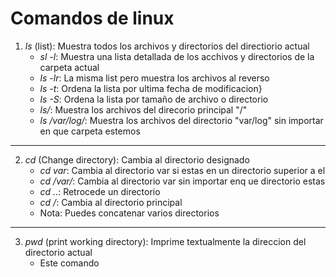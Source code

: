 <!-- Titulo -->

# Comandos de linux


1. *ls* (list): Muestra todos los archivos y directorios del directiorio actual
    * *sl -l*: Muestra una lista detallada de los acchivos y directorios de la carpeta actual
    * *ls -lr*: La misma list pero muestra los archivos al reverso
    * *ls -t*: Ordena la lista por ultima fecha de modificacion}
    * *ls -S*: Ordena la lista por tamaño de archivo o directorio
    * *ls/*: Muestra los archivos del direcorio principal "/"
    * *ls /var/log/*: Muestra los archivos del directorio "var/log" sin importar en que carpeta estemos
---
2. *cd* (Change directory): Cambia al directorio designado
    * *cd var*: Cambia al directorio var si estas en un directorio superior a el
    * *cd /var/*: Cambia al directorio var sin importar enq ue directorio estas
    * *cd ..*: Retrocede un directorio
    * *cd /*: Cambia al directorio principal 
    * Nota: Puedes concatenar varios directorios
---
3. *pwd* (print working directory): Imprime textualmente la direccion del directorio actual
    * Este comando 
